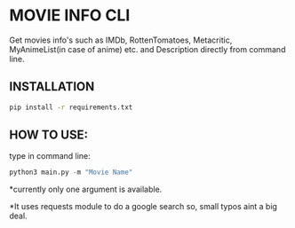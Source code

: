 # MOVIE INFO CLI

Get movies info's such as IMDb, RottenTomatoes, Metacritic, MyAnimeList(in case of anime) etc. 
and Description directly from command line.

## INSTALLATION
```bash
pip install -r requirements.txt
```
## HOW TO USE:
type in command line:
```python
python3 main.py -m "Movie Name"
```

*currently only one argument is available.

*It uses requests module to do a google search so, small typos aint a big deal.
